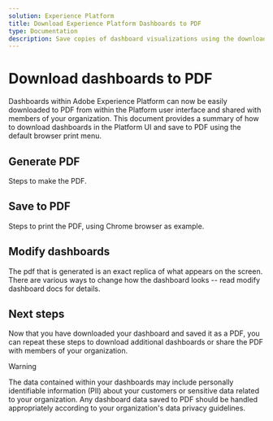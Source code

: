 ```yaml
---
solution: Experience Platform
title: Download Experience Platform Dashboards to PDF
type: Documentation
description: Save copies of dashboard visualizations using the download to PDF feature available within the Experience Platform UI.
---
```


# Download dashboards to PDF

Dashboards within Adobe Experience Platform can now be easily downloaded to PDF from within the Platform user interface and shared with members of your organization. This document provides a summary of how to download dashboards in the Platform UI and save to PDF using the default browser print menu. 

## Generate PDF

Steps to make the PDF.

## Save to PDF

Steps to print the PDF, using Chrome browser as example.

## Modify dashboards

The pdf that is generated is an exact replica of what appears on the screen. There are various ways to change how the dashboard looks -- read modify dashboard docs for details.

## Next steps

Now that you have downloaded your dashboard and saved it as a PDF, you can repeat these steps to download additional dashboards or share the PDF with members of your organization.

>[!WARNING]
>
>The data contained within your dashboards may include personally identifiable information (PII) about your customers or sensitive data related to your organization. Any dashboard data saved to PDF should be handled appropriately according to your organization's data privacy guidelines.